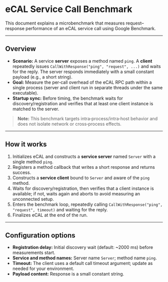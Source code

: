 # eCAL Service Call Benchmark

This document explains a microbenchmark that measures request–response performance of an eCAL service call using Google Benchmark.

---

## Overview

- **Scenario:** A service **server** exposes a method named `ping`. A **client** repeatedly issues `CallWithResponse("ping", "request", ...)` and waits for the reply. The server responds immediately with a small constant payload (e.g., a short string).
- **Goal:** Measure the per‑call overhead of the eCAL RPC path within a single process (server and client run in separate threads under the same executable).
- **Startup sync:** Before timing, the benchmark waits for discovery/registration and verifies that at least one client instance is matched to the server.

> **Note:** This benchmark targets intra‑process/intra‑host behavior and does not isolate network or cross‑process effects.

---

## How it works

1. Initializes eCAL and constructs a **service server** named `Server` with a single method `ping`.
2. Registers a method callback that writes a short response and returns success.
3. Constructs a **service client** bound to `Server` and aware of the `ping` method.
4. Waits for discovery/registration, then verifies that a client instance is available; if not, waits again and aborts to avoid measuring an unconnected setup.
5. Enters the benchmark loop, repeatedly calling `CallWithResponse("ping", "request", timeout)` and waiting for the reply.
6. Finalizes eCAL at the end of the run.

---

## Configuration options

- **Registration delay:** Initial discovery wait (default: ~2000 ms) before measurements start.
- **Service and method names:** Server name `Server`; method name `ping`.
- **Timeout:** The client uses a default call timeout argument; update as needed for your environment.
- **Payload content:** Response is a small constant string.
